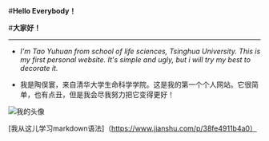 
#**Hello Everybody！**

#**大家好！**

---

- *I'm Tao Yuhuan from school of life sciences, Tsinghua University. This is my first personal website. It's simple and ugly, but i will try my best to decorate it.*

- 我是陶俣寰，来自清华大学生命科学学院。这是我的第一个个人网站。它很简单，也有点丑，但是我会尽我努力把它变得更好！

![我的头像](C:\Users\Tao\Documents\GitHub\tyh-19.github.io\3.bmp)

[我从这儿学习markdown语法]（https://www.jianshu.com/p/38fe4911b4a0）
